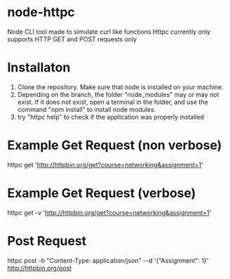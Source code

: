# node-httpc
Node CLI tool made to simulate curl like functions.Httpc currently only supports HTTP GET and POST requests only

# Installaton
1) Clone the repository. Make sure that node is installed on your machine.
2) Depending on the branch, the folder "node_modules" may or may not exist. If it does not exist, open a terminal in the folder, and use the command "npm install" to install node modules.
3) try "httpc help" to check if the application was properly installed

# Example Get Request (non verbose)
httpc get 'http://httpbin.org/get?course=networking&assignment=1'

# Example Get Request (verbose)
httpc get -v 'http://httpbin.org/get?course=networking&assignment=1'


# Post Request
httpc post -h "Content-Type: application/json" --d '{"Assignment": 1}' http://httpbin.org/post


